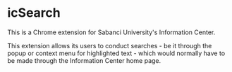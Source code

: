 # icSearch
This is a Chrome extension for Sabanci University's Information Center.

This extension allows its users to conduct searches - be it through the popup or context menu for highlighted text - which would normally have to be made through the Information Center home page.
